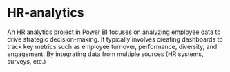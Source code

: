 # HR-analytics
An HR analytics project in Power BI focuses on analyzing employee data to drive strategic decision-making. It typically involves creating dashboards to track key metrics such as employee turnover, performance, diversity, and engagement. By integrating data from multiple sources (HR systems, surveys, etc.)

